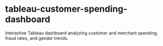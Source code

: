 # tableau-customer-spending-dashboard
Interactive Tableau dashboard analyzing customer and merchant spending, fraud rates, and gender trends.
